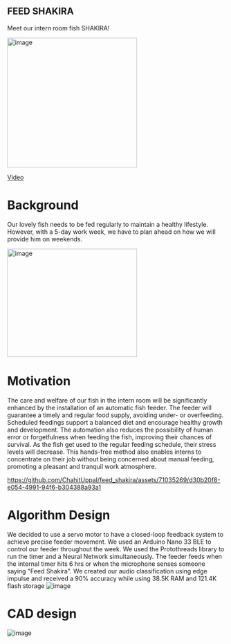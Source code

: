 ## FEED SHAKIRA
Meet our intern room fish SHAKIRA!

<img src="https://github.com/ChahitUppal/feed_shakira/assets/71035269/ccb9f599-4800-4f8b-b7cd-63c56cd7b96f" alt="image" width="300">



[Video](https://qualcomm-my.sharepoint.com/:v:/p/shehata_qti/EZMsvYgL8D5MkqIPFp4EpKUBpx3D6tjhTKpRWfwsofGn1w?e=Eg8kxs)

# Background
Our lovely fish needs to be fed regularly to maintain a healthy lifestyle. However, with a 5-day work week, we have to plan ahead on how we will provide him on weekends.

<img src="https://github.com/ChahitUppal/feed_shakira/assets/71035269/11100cf9-676d-4c3a-bc30-d4f6d0990199" alt="image" width="300" height="250">

# Motivation
The care and welfare of our fish in the intern room will be significantly enhanced by the installation of an automatic fish feeder. The feeder will guarantee a timely and regular food supply, avoiding under- or overfeeding. Scheduled feedings support a balanced diet and encourage healthy growth and development. The automation also reduces the possibility of human error or forgetfulness when feeding the fish, improving their chances of survival. As the fish get used to the regular feeding schedule, their stress levels will decrease. This hands-free method also enables interns to concentrate on their job without being concerned about manual feeding, promoting a pleasant and tranquil work atmosphere.

https://github.com/ChahitUppal/feed_shakira/assets/71035269/d30b20f8-e054-4991-94f6-b304388a93a1


# Algorithm Design

We decided to use a servo motor to have a closed-loop feedback system to achieve precise feeder movement. We used an Arduino Nano 33 BLE to control our feeder throughout the week. We used the Protothreads library to run the timer and a Neural Network simultaneously. The feeder feeds when the internal timer hits 6 hrs or when the microphone senses someone saying "Feed Shakira". We created our audio classification using edge impulse and received a 90% accuracy while using 38.5K RAM and 121.4K flash storage
![image](https://github.com/ChahitUppal/feed_shakira/assets/71035269/e943d162-ba82-4cf6-942f-c9029b9382a4)

# CAD design

![image](https://github.com/ChahitUppal/feed_shakira/assets/71035269/580e11db-970c-4b37-9a24-4fcfa797c62d)


